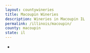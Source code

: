 ```yaml
---
layout: countywineries
title: Macoupin Wineries
description: Wineries in Macoupin IL
permalink: /illinois/macoupin/
county: macoupin
state: il
---
```

-
